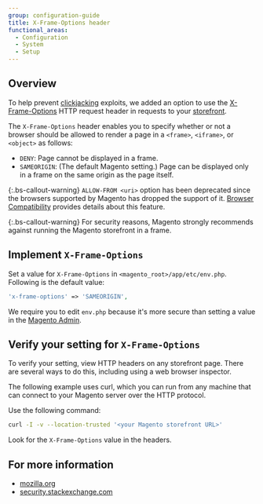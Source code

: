 ```yaml
---
group: configuration-guide
title: X-Frame-Options header
functional_areas:
  - Configuration
  - System
  - Setup
---
```


## Overview

To help prevent [clickjacking](https://www.owasp.org/index.php/Clickjacking) exploits, we added an option to use the [X-Frame-Options](https://tools.ietf.org/html/rfc7034) HTTP request header in requests to your [storefront](https://glossary.magento.com/storefront).

The `X-Frame-Options` header enables you to specify whether or not a browser should be allowed to render a page in a `<frame>`, `<iframe>`, or `<object>` as follows:

*  `DENY`: Page cannot be displayed in a frame.
*  `SAMEORIGIN`: (The default Magento setting.) Page can be displayed only in a frame on the same origin as the page itself.

{:.bs-callout-warning}
`ALLOW-FROM <uri>` option has been deprecated since the browsers supported by Magento has dropped the support of it.
[Browser Compatibility](https://developer.mozilla.org/en-US/docs/Web/HTTP/Headers/X-Frame-Options#Browser_compatibility) provides details about this feature.

{:.bs-callout-warning}
  For security reasons, Magento strongly recommends against running the Magento storefront in a frame.

## Implement `X-Frame-Options`

Set a value for `X-Frame-Options` in `<magento_root>/app/etc/env.php`. Following is the default value:

```php
'x-frame-options' => 'SAMEORIGIN',
```

We require you to edit `env.php` because it's more secure than setting a value in the [Magento Admin](https://glossary.magento.com/magento-admin).

## Verify your setting for `X-Frame-Options`

To verify your setting, view HTTP headers on any storefront page. There are several ways to do this, including using a web browser inspector.

The following example uses curl, which you can run from any machine that can connect to your Magento server over the HTTP protocol.

Use the following command:

```bash
curl -I -v --location-trusted '<your Magento storefront URL>'
```

Look for the `X-Frame-Options` value in the headers.

## For more information

*  [mozilla.org](https://developer.mozilla.org/en-US/docs/HTTP/X-Frame-Options)
*  [security.stackexchange.com](http://security.stackexchange.com/questions/67889/why-do-browsers-enforce-the-same-origin-security-policy-on-iframes)
